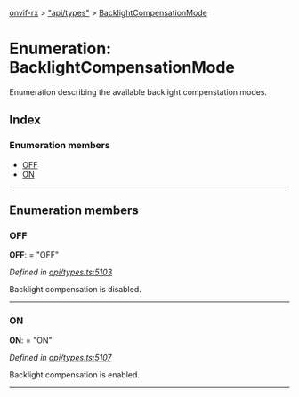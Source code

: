 [onvif-rx](../README.md) > ["api/types"](../modules/_api_types_.md) > [BacklightCompensationMode](../enums/_api_types_.backlightcompensationmode.md)

# Enumeration: BacklightCompensationMode

Enumeration describing the available backlight compenstation modes.

## Index

### Enumeration members

* [OFF](_api_types_.backlightcompensationmode.md#off)
* [ON](_api_types_.backlightcompensationmode.md#on)

---

## Enumeration members

<a id="off"></a>

###  OFF

**OFF**:  = "OFF"

*Defined in [api/types.ts:5103](https://github.com/patrickmichalina/onvif-rx/blob/d62cee9/src/api/types.ts#L5103)*

Backlight compensation is disabled.

___
<a id="on"></a>

###  ON

**ON**:  = "ON"

*Defined in [api/types.ts:5107](https://github.com/patrickmichalina/onvif-rx/blob/d62cee9/src/api/types.ts#L5107)*

Backlight compensation is enabled.

___

